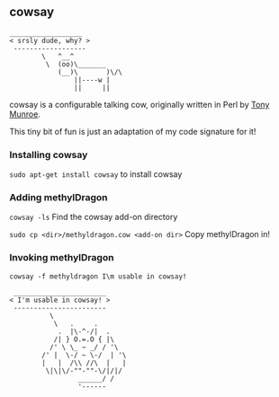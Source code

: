 ## cowsay



```
__________________
< srsly dude, why? >
 ------------------
        \   ^__^
         \  (oo)\_______
            (__)\       )\/\
                ||----w |
                ||     ||

```

cowsay is a configurable talking cow, originally written in Perl by [Tony Munroe](https://github.com/tnalpgge/rank-amateur-cowsay).

This tiny bit of fun is just an adaptation of my code signature for it!



### Installing cowsay

`sudo apt-get install cowsay` to install cowsay



### Adding methylDragon

`cowsay -ls` Find the cowsay add-on directory

 `sudo cp <dir>/methyldragon.cow <add-on dir>` Copy methylDragon in!



### Invoking methylDragon

`cowsay -f methyldragon I\m usable in cowsay!`

```
 _______________________
< I'm usable in cowsay! >
 -----------------------
          \           
           \   .     .
            .  |\-^-/|  .    
           /| } O.=.O { |\  
          /' \ \_ ~ _/ / '\
        /' |  \-/ ~ \-/  | '\
        |   |  /\\ //\  |   | 
         \|\|\/-""-""-\/|/|/
                 ______/ /
                 '------ 
```

